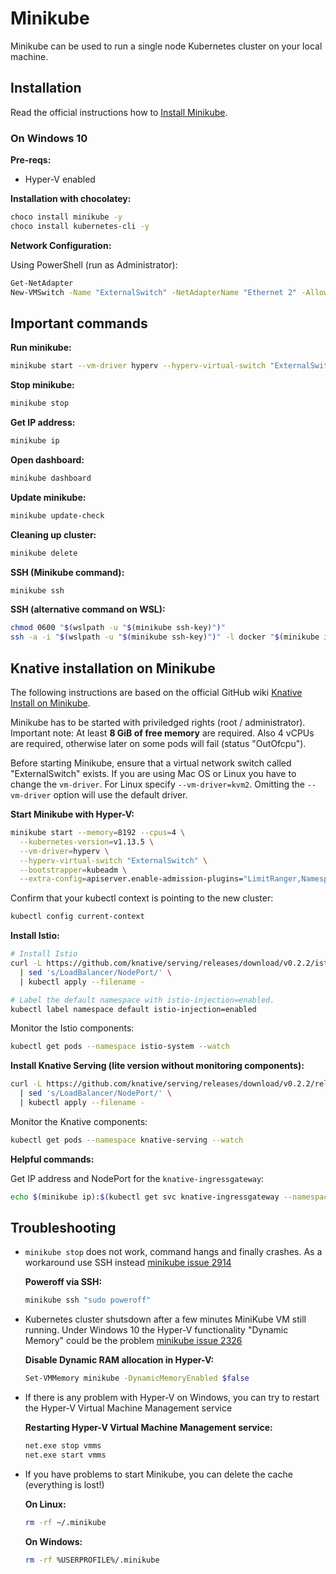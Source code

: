 # Minikube

Minikube can be used to run a single node Kubernetes cluster on your local machine.

## Installation

Read the official instructions how to [Install Minikube](https://kubernetes.io/docs/tasks/tools/install-minikube/).

### On Windows 10

**Pre-reqs:**
* Hyper-V enabled

**Installation with chocolatey:**
```bash
choco install minikube -y
choco install kubernetes-cli -y
```

**Network Configuration:**

Using PowerShell (run as Administrator):
```bash
Get-NetAdapter
New-VMSwitch -Name "ExternalSwitch" -NetAdapterName "Ethernet 2" -AllowManagement $True
```

## Important commands

**Run minikube:**
```bash
minikube start --vm-driver hyperv --hyperv-virtual-switch "ExternalSwitch"
```

**Stop minikube:**
```bash
minikube stop
```

**Get IP address:**
```bash
minikube ip
```

**Open dashboard:**
```bash
minikube dashboard
```

**Update minikube:**
```bash
minikube update-check
```

**Cleaning up cluster:**
```bash
minikube delete
```

**SSH (Minikube command):**
```bash
minikube ssh
```

**SSH (alternative command on WSL):**
```bash
chmod 0600 "$(wslpath -u "$(minikube ssh-key)")"
ssh -a -i "$(wslpath -u "$(minikube ssh-key)")" -l docker "$(minikube ip)"
```

## Knative installation on Minikube

The following instructions are based on the official GitHub wiki [Knative Install on Minikube](https://github.com/knative/docs/blob/master/install/Knative-with-Minikube.md).

Minikube has to be started with priviledged rights (root / administrator).
Important note: At least **8 GiB of free memory** are required. Also 4 vCPUs are required, otherwise later on some pods will fail (status "OutOfcpu").

Before starting Minikube, ensure that a virtual network switch called "ExternalSwitch" exists.
If you are using Mac OS or Linux you have to change the `vm-driver`. For Linux specify `--vm-driver=kvm2`. Omitting the `--vm-driver` option will use the default driver.

**Start Minikube with Hyper-V:**
```bash
minikube start --memory=8192 --cpus=4 \
  --kubernetes-version=v1.13.5 \
  --vm-driver=hyperv \
  --hyperv-virtual-switch "ExternalSwitch" \
  --bootstrapper=kubeadm \
  --extra-config=apiserver.enable-admission-plugins="LimitRanger,NamespaceExists,NamespaceLifecycle,ResourceQuota,ServiceAccount,DefaultStorageClass,MutatingAdmissionWebhook"
```

Confirm that your kubectl context is pointing to the new cluster:
```bash
kubectl config current-context
```

**Install Istio:**
```bash
# Install Istio
curl -L https://github.com/knative/serving/releases/download/v0.2.2/istio.yaml \
  | sed 's/LoadBalancer/NodePort/' \
  | kubectl apply --filename -

# Label the default namespace with istio-injection=enabled.
kubectl label namespace default istio-injection=enabled
```

Monitor the Istio components:
```bash
kubectl get pods --namespace istio-system --watch
```

**Install Knative Serving (lite version without monitoring components):**
```bash
curl -L https://github.com/knative/serving/releases/download/v0.2.2/release-lite.yaml \
  | sed 's/LoadBalancer/NodePort/' \
  | kubectl apply --filename -
```

Monitor the Knative components:
```bash
kubectl get pods --namespace knative-serving --watch
```

**Helpful commands:**

Get IP address and NodePort for the `knative-ingressgateway`:
```bash
echo $(minikube ip):$(kubectl get svc knative-ingressgateway --namespace istio-system --output 'jsonpath={.spec.ports[?(@.port==80)].nodePort}')
```

## Troubleshooting

* `minikube stop` does not work, command hangs and finally crashes. As a workaround use SSH instead [minikube issue 2914](https://github.com/kubernetes/minikube/issues/2914)

  **Poweroff via SSH:**
  ```bash
  minikube ssh "sudo poweroff"
  ```

* Kubernetes cluster shutsdown after a few minutes MiniKube VM still running. Under Windows 10 the Hyper-V functionality "Dynamic Memory" could be the problem [minikube issue 2326](https://github.com/kubernetes/minikube/issues/2326)
  
  **Disable Dynamic RAM allocation in Hyper-V:**
  ```bash
  Set-VMMemory minikube -DynamicMemoryEnabled $false
  ```

* If there is any problem with Hyper-V on Windows, you can try to restart the Hyper-V Virtual Machine Management service

  **Restarting Hyper-V Virtual Machine Management service:**
  ```bash
  net.exe stop vmms
  net.exe start vmms
  ```

* If you have problems to start Minikube, you can delete the cache (everything is lost!)

  **On Linux:**
  ```bash
  rm -rf ~/.minikube
  ```
  **On Windows:**
  ```bash
  rm -rf %USERPROFILE%/.minikube
  ```
